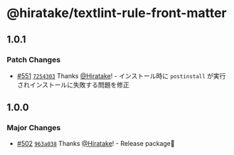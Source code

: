 # @hiratake/textlint-rule-front-matter

## 1.0.1

### Patch Changes

- [#551](https://github.com/Hiratake/hiratake-web/pull/551) [`7254303`](https://github.com/Hiratake/hiratake-web/commit/72543031983939221434c7dae56e509de598b500) Thanks [@Hiratake](https://github.com/Hiratake)! - インストール時に `postinstall` が実行されインストールに失敗する問題を修正

## 1.0.0

### Major Changes

- [#502](https://github.com/Hiratake/hiratake-web/pull/502) [`963a038`](https://github.com/Hiratake/hiratake-web/commit/963a038db5d1714e8cd4cb73f900c1f9d15a73e8) Thanks [@Hiratake](https://github.com/Hiratake)! - Release package🎉
